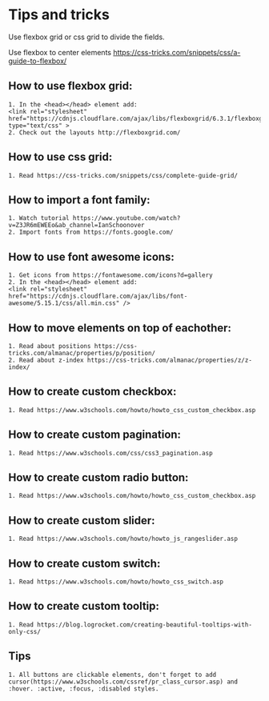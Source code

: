  # Tips and tricks
 
Use flexbox grid or css grid to divide the fields.

Use flexbox to center elements https://css-tricks.com/snippets/css/a-guide-to-flexbox/

## How to use flexbox grid:
    1. In the <head></head> element add: 
    <link rel="stylesheet" href="https://cdnjs.cloudflare.com/ajax/libs/flexboxgrid/6.3.1/flexboxgrid.min.css" type="text/css" >
    2. Check out the layouts http://flexboxgrid.com/

## How to use css grid:
    1. Read https://css-tricks.com/snippets/css/complete-guide-grid/

## How to import a font family:
    1. Watch tutorial https://www.youtube.com/watch?v=Z3JR6mEWEEo&ab_channel=IanSchoonover
    2. Import fonts from https://fonts.google.com/

## How to use font awesome icons:
    1. Get icons from https://fontawesome.com/icons?d=gallery
    2. In the <head></head> element add: 
    <link rel="stylesheet" href="https://cdnjs.cloudflare.com/ajax/libs/font-awesome/5.15.1/css/all.min.css" />

## How to move elements on top of eachother:
    1. Read about positions https://css-tricks.com/almanac/properties/p/position/
    2. Read about z-index https://css-tricks.com/almanac/properties/z/z-index/

## How to create custom checkbox:
    1. Read https://www.w3schools.com/howto/howto_css_custom_checkbox.asp

## How to create custom pagination:
    1. Read https://www.w3schools.com/css/css3_pagination.asp

## How to create custom radio button:
    1. Read https://www.w3schools.com/howto/howto_css_custom_checkbox.asp

## How to create custom slider:
    1. Read https://www.w3schools.com/howto/howto_js_rangeslider.asp

## How to create custom switch:
    1. Read https://www.w3schools.com/howto/howto_css_switch.asp

## How to create custom tooltip:
    1. Read https://blog.logrocket.com/creating-beautiful-tooltips-with-only-css/
    
## Tips
    1. All buttons are clickable elements, don't forget to add cursor(https://www.w3schools.com/cssref/pr_class_cursor.asp) and :hover. :active, :focus, :disabled styles.

